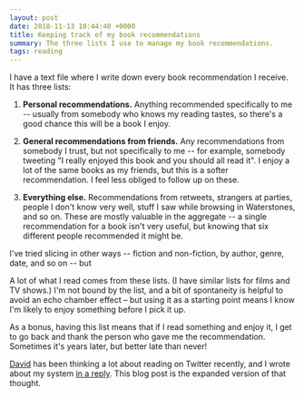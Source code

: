 ```yaml
---
layout: post
date: 2018-11-13 10:44:40 +0000
title: Keeping track of my book recommendations
summary: The three lists I use to manage my book recommendations.
tags: reading
---
```


I have a text file where I write down every book recommendation I receive.
It has three lists:

1.  **Personal recommendations.**
    Anything recommended specifically to me -- usually from somebody who knows my reading tastes, so there's a good chance this will be a book I enjoy.

2.  **General recommendations from friends.**
    Any recommendations from somebody I trust, but not specifically to me -- for example, somebody tweeting "I really enjoyed this book and you should all read it".
    I enjoy a lot of the same books as my friends, but this is a softer recommendation.
    I feel less obliged to follow up on these.

3.  **Everything else.**
    Recommendations from retweets, strangers at parties, people I don't know very well, stuff I saw while browsing in Waterstones, and so on.
    These are mostly valuable in the aggregate -- a single recommendation for a book isn't very useful, but knowing that six different people recommended it might be.

I've tried slicing in other ways -- fiction and non-fiction, by author, genre, date, and so on -- but

A lot of what I read comes from these lists.
(I have similar lists for films and TV shows.)
I'm not bound by the list, and a bit of spontaneity is helpful to avoid an echo chamber effect – but using it as a starting point means I know I'm likely to enjoy something before I pick it up.

As a bonus, having this list means that if I read something and enjoy it, I get to go back and thank the person who gave me the recommendation.
Sometimes it's years later, but better late than never!

[David](https://twitter.com/DRMacIver) has been thinking a lot about reading on Twitter recently, and I wrote about my system [in a reply](https://twitter.com/alexwlchan/status/1062275751859404800).
This blog post is the expanded version of that thought.
